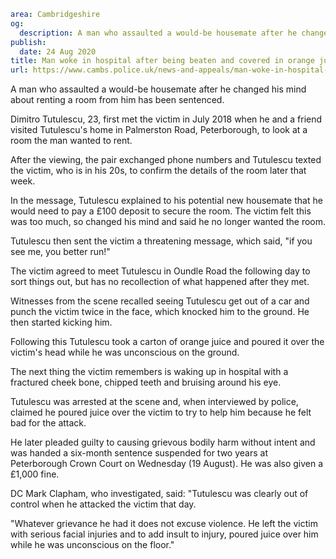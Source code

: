 ```yaml
area: Cambridgeshire
og:
  description: A man who assaulted a would-be housemate after he changed his mind about renting a room from him has been sentenced.
publish:
  date: 24 Aug 2020
title: Man woke in hospital after being beaten and covered in orange juice
url: https://www.cambs.police.uk/news-and-appeals/man-woke-in-hospital-after-being-beaten-and-covered-in-orange-juice
```

A man who assaulted a would-be housemate after he changed his mind about renting a room from him has been sentenced.

Dimitro Tutulescu, 23, first met the victim in July 2018 when he and a friend visited Tutulescu's home in Palmerston Road, Peterborough, to look at a room the man wanted to rent.

After the viewing, the pair exchanged phone numbers and Tutulescu texted the victim, who is in his 20s, to confirm the details of the room later that week.

In the message, Tutulescu explained to his potential new housemate that he would need to pay a £100 deposit to secure the room. The victim felt this was too much, so changed his mind and said he no longer wanted the room.

Tutulescu then sent the victim a threatening message, which said, "if you see me, you better run!"

The victim agreed to meet Tutulescu in Oundle Road the following day to sort things out, but has no recollection of what happened after they met.

Witnesses from the scene recalled seeing Tutulescu get out of a car and punch the victim twice in the face, which knocked him to the ground. He then started kicking him.

Following this Tutulescu took a carton of orange juice and poured it over the victim's head while he was unconscious on the ground.

The next thing the victim remembers is waking up in hospital with a fractured cheek bone, chipped teeth and bruising around his eye.

Tutulescu was arrested at the scene and, when interviewed by police, claimed he poured juice over the victim to try to help him because he felt bad for the attack.

He later pleaded guilty to causing grievous bodily harm without intent and was handed a six-month sentence suspended for two years at Peterborough Crown Court on Wednesday (19 August). He was also given a £1,000 fine.

DC Mark Clapham, who investigated, said: "Tutulescu was clearly out of control when he attacked the victim that day.

"Whatever grievance he had it does not excuse violence. He left the victim with serious facial injuries and to add insult to injury, poured juice over him while he was unconscious on the floor."
